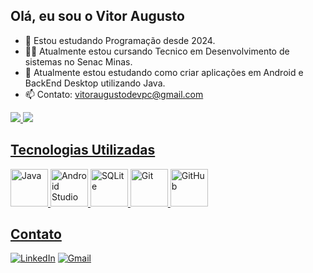 ## Olá, eu sou o Vitor Augusto



- 📘 Estou estudando Programação desde 2024.
- 👩‍💻 Atualmente estou cursando Tecnico em Desenvolvimento de sistemas no Senac Minas.
- 📱 Atualmente estou estudando como criar aplicações em Android e BackEnd Desktop utilizando Java.
- 📫 Contato: vitoraugustodevpc@gmail.com 


<div>

<a href = "https://github.com/uvitoraugustoo">
  <img heitgh= "180em" src="https://github-readme-stats.vercel.app./api?username=uvitoraugustoo&show_icons-true&theme=dark&include_all_commits=true&count_private=true"/>
  <img heitgh= "180em" src="https://github-readme-stats.vercel.app/api/top-langs/?username=uvitoraugustoo&layout=compact&langs_count=16&theme=dark"/>
</div>
  
## Tecnologias Utilizadas
<div align="left">
  
  <img src="https://cdn.jsdelivr.net/gh/devicons/devicon/icons/java/java-original.svg" alt="Java" width="60" height="60"/>
  <img src="https://cdn.jsdelivr.net/gh/devicons/devicon/icons/androidstudio/androidstudio-original.svg" alt="Android Studio" width="60" height="60"/>
  <img src="https://cdn.jsdelivr.net/gh/devicons/devicon/icons/sqlite/sqlite-original.svg" alt="SQLite" width="60" height="60"/>
  <img src="https://cdn.jsdelivr.net/gh/devicons/devicon/icons/git/git-original.svg" alt="Git" width="60" height="60"/>
  <img src="https://cdn.jsdelivr.net/gh/devicons/devicon/icons/github/github-original.svg" alt="GitHub" width="60" height="60"/>
</div>

## Contato
[![LinkedIn](https://img.shields.io/badge/LinkedIn-blue?style=for-the-badge&logo=linkedin)](https://www.linkedin.com/in/vitor-augusto-2a0982306/)
[![Gmail](https://img.shields.io/badge/Gmail-D14836?style=for-the-badge&logo=gmail&logoColor=white)](mailto:vitoraugustodevpc@gmail.com)
</div>
